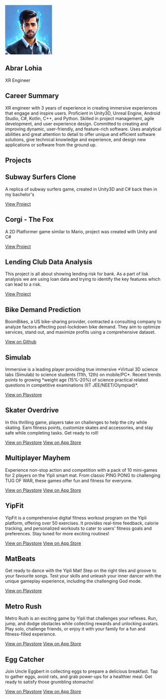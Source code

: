 <section class="header">
  <div class="container">
    <div class="left-column">
      <img src="img/myprofilepic.jpeg" alt="Your Name" width="30%" height="30%" class="profile-picture">
      <h1>Abrar Lohia</h1>
      <p>XR Engineer</p>
    </div>
    <div class="right-column">
      <h2>Career Summary</h2>
      <p>XR engineer with 3 years of experience in creating immersive experiences that engage and inspire users. Proficient in Unity3D, Unreal Engine, Android Studio, C#, Kotlin, C++, and Python. Skilled in project management, agile development, and user experience design. Committed to creating and improving dynamic, user-friendly, and feature-rich software. Uses analytical abilities and great attention to detail to offer unique and efficient software solutions, give technical knowledge and experience, and design new applications or software from the ground up.</p>
    </div>
  </div>
</section>

<section class="projects">
  <div class="container">
    <h2>Projects</h2>
    <div class="project-grid">
      <div class="project-card">
        <h2>Subway Surfers Clone</h2>
        <p>A replica of subway surfers game, created in Unity3D and C# back then in my bachelor's</p>
        <a href="https://github.com/abrar-khan-368/runner-game" class="button">View Project</a>
      </div>
      <div class="project-card">
        <h2>Corgi - The Fox</h2>
        <p>A 2D Platformer game similar to Mario, project was created with Unity and C#</p>
        <a href="https://github.com/abrar-khan-368/Corgi-The-Fox" class="button">View Project</a>
      </div>
      <div class="project-card">
        <h2>Lending Club Data Analysis</h2>
        <p>This project is all about showing lending risk for bank. As a part of lisk analysis we are using loan data and trying to identify the key features which can lead to a risk.</p>
        <a href="https://github.com/abrar-khan-368/lending-club-case-study" class="button">View Project</a>
      </div>
      <div class="project-card">
            <h2>Bike Demand Prediction</h2>
            <p>BoomBikes, a US bike-sharing provider, contracted a consulting company to analyze factors affecting post-lockdown bike demand. They aim to optimize services, stand out, and maximize profits using a comprehensive dataset.</p>
            <a href="https://github.com/abrar-khan-368/bike-sharing-prediction">View on Github</a>
      </div>
          <div class="project-card">
            <h2>Simulab</h2>
            <p>Immersive is a leading player providing true immersive *Virtual 3D science labs (Simulab) to science students (11th, 12th) on mobile/PC*. Recent trends points to growing *weight age (15%-20%) of science practical related questions in competitive examinations (IIT JEE/NEET/Olympiad)*.</p>
            <a href="https://play.google.com/store/apps/details?id=com.simulab.student">View on Playstore</a>
          </div>
        <div class="project-card">
            <h2>Skater Overdrive</h2>
            <p>In this thrilling game, players take on challenges to help the city while skating. Earn fitness points, customize skates and accessories, and stay safe while completing tasks. Get ready to roll!</p>
            <a href="https://play.google.com/store/apps/details?id=com.yipli.skateroverdrive">View on Playstore</a>
            <a href="https://apps.apple.com/in/app/skater-overdrive/id1586927778">View on App Store</a>
          </div>
          <div class="project-card">
            <h2>Multiplayer Mayhem</h2>
            <p>Experience non-stop action and competition with a pack of 10 mini-games for 2 players on the Yipli smart mat. From classic PING PONG to challenging TUG OF WAR, these games offer fun and fitness for everyone.</p>
            <a href="https://play.google.com/store/apps/details?id=com.yipli.multiplayermayhem">View on Playstore</a>
            <a href="https://apps.apple.com/in/app/multiplayer-mayhem/id1575038778">View on App Store</a>
          </div>
          <div class="project-card">
            <h2>YipFit</h2>
            <p>YipFit is a comprehensive digital fitness workout program on the Yipli platform, offering over 50 exercises. It provides real-time feedback, calorie tracking, and personalized workouts to cater to users' fitness goals and preferences. Stay tuned for more exciting routines!</p>
            <a href="https://play.google.com/store/apps/details?id=com.yipli.yipfit">View on Playstore</a>
            <a href="https://apps.apple.com/in/app/yipfit/id1621274138">View on App Store</a>
          </div>
          <div class="project-card">
            <h2>MatBeats</h2>
            <p>Get ready to dance with the Yipli Mat! Step on the right tiles and groove to your favourite songs. Test your skills and unleash your inner dancer with the unique gameplay experience, including the challenging God mode.</p>
            <a href="https://play.google.com/store/apps/details?id=com.yipli.matbeats">View on Playstore</a>
          </div>
          <div class="project-card">
            <h2>Metro Rush</h2>
            <p>Metro Rush is an exciting game by Yipli that challenges your reflexes. Run, jump, and dodge obstacles while collecting rewards and unlocking avatars. Play solo, challenge friends, or enjoy it with your family for a fun and fitness-filled experience.</p>
            <a href="https://play.google.com/store/apps/details?id=com.yipli.metrorush">View on Playstore</a>
            <a href="https://apps.apple.com/in/app/metro-rush-yipli/id1562836568">View on App Store</a>
          </div>
          <div class="project-card">
            <h2>Egg Catcher</h2>
            <p>Join Uncle Eggbert in collecting eggs to prepare a delicious breakfast. Tap to gather eggs, avoid rats, and grab power-ups for a healthier meal. Get ready to satisfy those grumbling stomachs!</p>
            <a href="https://play.google.com/store/apps/details?id=com.yipli.eggcatcher">View on Playstore</a>
            <a href="https://apps.apple.com/in/app/egg-catcher-yipli/id1576831050">View on App Store</a>
          </div>
    </div>
  </div>
</section>
